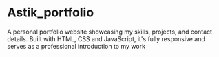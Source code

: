 # Astik_portfolio
A personal portfolio website showcasing my skills, projects, and contact details. Built with HTML, CSS and  JavaScript,  it's fully responsive and serves as a professional introduction to my work
